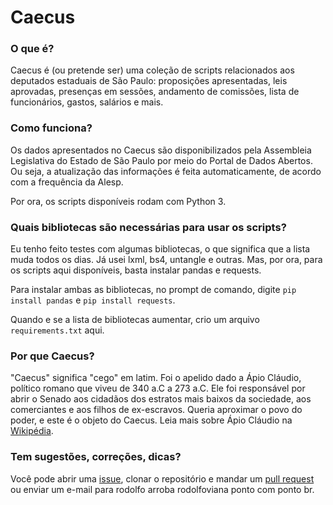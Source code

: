 # Caecus

### O que é?
Caecus é (ou pretende ser) uma coleção de scripts relacionados aos deputados estaduais de São Paulo: proposições apresentadas, leis aprovadas, presenças em sessões, andamento de comissões, lista de funcionários, gastos, salários e mais.

### Como funciona?
Os dados apresentados no Caecus são disponibilizados pela Assembleia Legislativa do Estado de São Paulo por meio do Portal de Dados Abertos. Ou seja, a atualização das informações é feita automaticamente, de acordo com a frequência da Alesp.

Por ora, os scripts disponíveis rodam com Python 3.

### Quais bibliotecas são necessárias para usar os scripts?
Eu tenho feito testes com algumas bibliotecas, o que significa que a lista muda todos os dias. Já usei lxml, bs4, untangle e outras. Mas, por ora, para os scripts aqui disponíveis, basta instalar pandas e requests.

Para instalar ambas as bibliotecas, no prompt de comando, digite `pip install pandas` e `pip install requests`.

Quando e se a lista de bibliotecas aumentar, crio um arquivo `requirements.txt` aqui.

### Por que Caecus?
"Caecus" significa "cego" em latim. Foi o apelido dado a Ápio Cláudio, político romano que viveu de 340 a.C a 273 a.C. Ele foi responsável por abrir o Senado aos cidadãos dos estratos mais baixos da sociedade, aos comerciantes e aos filhos de ex-escravos. Queria aproximar o povo do poder, e este é o objeto do Caecus. Leia mais sobre Ápio Cláudio na [Wikipédia](https://pt.wikipedia.org/wiki/%C3%81pio_Cl%C3%A1udio_Cego).

### Tem sugestões, correções, dicas?
Você pode abrir uma [issue](https://github.com/rodolfo-viana/caecus/issues), clonar o repositório e mandar um [pull request](https://github.com/rodolfo-viana/caecus/pulls) ou enviar um e-mail para rodolfo arroba rodolfoviana ponto com ponto br.
